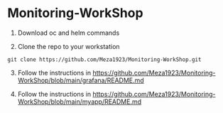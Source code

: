 # Monitoring-WorkShop



1. Download oc and helm commands
   
2. Clone the repo to your workstation

```
git clone https://github.com/Meza1923/Monitoring-WorkShop.git
```

3. Follow the instructions in https://github.com/Meza1923/Monitoring-WorkShop/blob/main/grafana/README.md

4. Follow the instructions in https://github.com/Meza1923/Monitoring-WorkShop/blob/main/myapp/README.md
